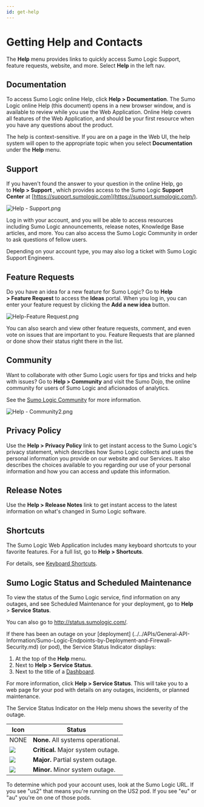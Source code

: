 ```yaml
---
id: get-help
---
```


# Getting Help and Contacts

The **Help** menu provides links to quickly access Sumo Logic Support, feature requests, website, and more. Select **Help** in the left nav. 
 
## Documentation

To access Sumo Logic online Help, click **Help \> Documentation**. The Sumo Logic online Help (this document) opens in a new browser window, and is available to review while you use the Web Application. Online Help covers all features of the Web Application, and should be your first resource when you have any questions about the product.

The help is context-sensitive. If you are on a page in the Web UI, the help system will open to the appropriate topic when you select **Documentation** under the **Help** menu.

## Support

If you haven't found the answer to your question in the online Help, go to **Help \> Support** , which provides access to the Sumo Logic **Support Center** at [https://support.sumologic.com](https://support.sumologic.com/).

![Help - Support.png](/img/get-started/Help-Support.png)

Log in with your account, and you will be able to access resources including Sumo Logic announcements, release notes, Knowledge Base articles, and more. You can also access the Sumo Logic Community in order to ask questions of fellow users.

Depending on your account type, you may also log a ticket with Sumo Logic Support Engineers.

## Feature Requests

Do you have an idea for a new feature for Sumo Logic? Go to **Help \> Feature Request** to access the **Ideas** portal. When you log in, you can enter your feature request by clicking the **Add a new idea** button.

![Help-Feature Request.png](/img/get-started/Help-Feature-Request.png)

You can also search and view other feature requests, comment, and even vote on issues that are important to you. Feature Requests that are planned or done show their status right there in the list.

## Community

Want to collaborate with other Sumo Logic users for tips and tricks and help with issues? Go to **Help \> Community** and visit the Sumo Dojo, the online community for users of Sumo Logic and aficionados of analytics. 

See the [Sumo Logic Community](https://community.sumologic.com) for more information.

![Help - Community2.png](/img/get-started/Help-Community.png)

## Privacy Policy

Use the **Help \> Privacy Policy** link to get instant access to the Sumo Logic's privacy statement, which describes how Sumo Logic collects and uses the personal information you provide on our website and our Services. It also describes the choices available to you regarding our use of your personal information and how you can access and update this information.

## Release Notes

Use the **Help \> Release Notes** link to get instant access to the latest information on what's changed in Sumo Logic software.

## Shortcuts

The Sumo Logic Web Application includes many keyboard shortcuts to your favorite features. For a full list, go to **Help \> Shortcuts**.

For details, see [Keyboard Shortcuts](keyboard-shortcuts.md).

## Sumo Logic Status and Scheduled Maintenance

To view the status of the Sumo Logic service, find information on any outages, and see Scheduled Maintenance for your deployment, go to **Help** > **Service Status**.

You can also go to http://status.sumologic.com/.

If there has been an outage on your [deployment] (../../APIs/General-API-Information/Sumo-Logic-Endpoints-by-Deployment-and-Firewall-Security.md) (or pod), the Service Status Indicator displays:

1. At the top of the **Help** menu.
1. Next to **Help \> Service Status**.
1. Next to the title of a [Dashboard](../dashboards/about-dashboards.md).

For more information, click **Help \> Service Status**. This will take you to a web page for your pod with details on any outages, incidents, or planned maintenance.

The Service Status Indicator on the Help menu shows the severity of the outage.

| Icon | Status |
| -- | -- |
| NONE | **None.** All systems operational. |
| ![](/img/reuse/outage_critical.png) | **Critical.** Major system outage. |
| ![](/img/reuse/outage_major.png) | **Major.** Partial system outage.  |
| ![](/img/reuse/outage_minor.png) | **Minor.** Minor system outage. |

To determine which pod your account uses, look at the Sumo Logic URL. If you see "us2" that means you're running on the US2 pod. If you see "eu" or "au" you're on one of those pods.
 

